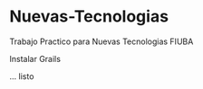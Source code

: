 Nuevas-Tecnologias
==================

Trabajo Practico para Nuevas Tecnologias FIUBA

Instalar Grails

... listo
